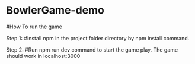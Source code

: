 # BowlerGame-demo

#How To run the game

Step 1:
   #Install npm in the project folder directory by npm install command.

Step 2:
    #Run npm run dev command to start the game play. The game should work in localhost:3000


